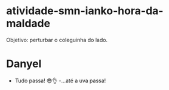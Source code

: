 # atividade-smn-ianko-hora-da-maldade
Objetivo: perturbar o coleguinha do lado. 


# Danyel
 - Tudo passa! 😎👌
 -...até a uva passa!